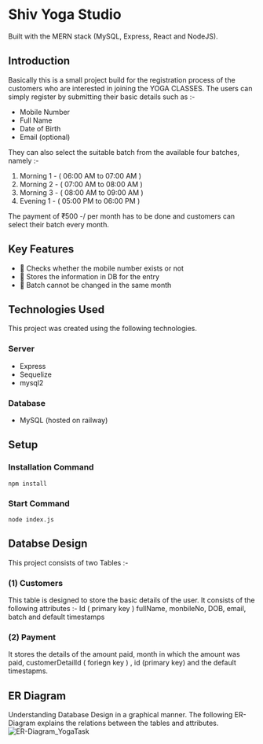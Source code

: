 # Shiv Yoga Studio
Built with the MERN stack (MySQL, Express, React and NodeJS).

## Introduction
Basically this is a small project build for the registration process of the customers who are interested in joining the YOGA CLASSES.
The users can simply register by submitting their basic details such as :-

* Mobile Number
* Full Name
* Date of Birth
* Email (optional)

They can also select the suitable batch from the available four batches, namely :-

1) Morning 1 - ( 06:00 AM to 07:00 AM )
2) Morning 2 - ( 07:00 AM to 08:00 AM )
3) Morning 3 - ( 08:00 AM to 09:00 AM )
4) Evening 1 - ( 05:00 PM to 06:00 PM )

The payment of ₹500 -/ per month has to be done and customers can select their batch every month.

## Key Features
 * 📝 Checks whether the mobile number exists or not
 * 📒 Stores the information in DB for the entry
 * 🚫 Batch cannot be changed in the same month

## Technologies Used
This project was created using the following technologies.

### Server
* Express
* Sequelize
* mysql2

### Database
* MySQL (hosted on railway)

## Setup

### Installation Command
`
npm install
`

### Start Command
`
node index.js
`

## Databse Design
This project consists of two Tables :-

### (1) Customers
This table is designed to store the basic details of the user. It consists of the following attributes :-
Id ( primary key )
fullName,
monbileNo,
DOB,
email,
batch and
default timestamps

### (2) Payment
It stores the details of the amount paid, month in which the amount was paid, customerDetailId ( foriegn key ) , id (primary key) and the default timestapms.

## ER Diagram
Understanding Database Design in a graphical manner. The following ER-Diagram explains the relations between the tables and attributes.
![ER-Diagram_YogaTask](https://user-images.githubusercontent.com/60360732/207057631-98bec030-2dcb-4bad-89a9-a1035df130c1.jpg)

